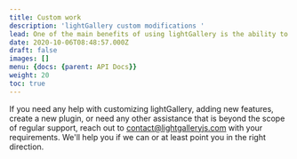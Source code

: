 ```yaml
---
title: Custom work
description: 'lightGallery custom modifications '
lead: One of the main benefits of using lightGallery is the ability to build galleries based on your unique requirements. It is easy to add new features or customize the existing functionalities.
date: 2020-10-06T08:48:57.000Z
draft: false
images: []
menu: {docs: {parent: API Docs}}
weight: 20
toc: true
---
```


If you need any help with customizing lightGallery, adding new features, create a new plugin, or need any other assistance that is beyond the scope of regular support, reach out to [contact@lightgalleryjs.com](mailto:contact@lightgalleryjs.com) with your requirements. We'll help you if we can or at least point you in the right direction.

